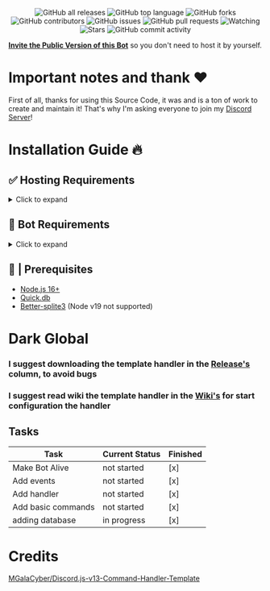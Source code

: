 <div align="center">

  ![GitHub all releases](https://img.shields.io/github/downloads/ShadowGaming100/Dark-Global/total?style=for-the-badge)
  ![GitHub top language](https://img.shields.io/github/languages/top/ShadowGaming100/Dark-Global?logo=javascript&style=for-the-badge)
  ![GitHub forks](https://img.shields.io/github/forks/ShadowGaming100/Dark-Global?logo=github&style=for-the-badge)
  ![GitHub contributors](https://img.shields.io/github/contributors/ShadowGaming100/Dark-Global?logo=github&style=for-the-badge)
  ![GitHub issues](https://img.shields.io/github/issues/ShadowGaming100/Dark-Global?logo=github&style=for-the-badge)
  ![GitHub pull requests](https://img.shields.io/github/issues-pr/ShadowGaming100/Dark-Global?logo=github&style=for-the-badge)
  ![Watching](https://img.shields.io/github/watchers/ShadowGaming100/Dark-Global?style=for-the-badge)
  ![Stars](https://img.shields.io/github/stars/ShadowGaming100/Dark-Global?style=for-the-badge)
  ![GitHub commit activity](https://img.shields.io/github/commit-activity/m/ShadowGaming100/Dark-Global?style=for-the-badge)

</div>

[**Invite the Public Version of this Bot**]() so you don't need to host it by yourself.

# Important notes and thank ❤️
First of all, thanks for using this Source Code, it was and is a ton of work to create and maintain it!
That's why I'm asking everyone to join my [Discord Server]()!

# Installation Guide 🔥

## ✅ Hosting Requirements

<details>
  <summary>Click to expand</summary>

  * [nodejs](https://nodejs.org) version 16.6 or higher, I recommend the latest STABLE version
  * [python](https://python.org) version 3.7 or higher, to install the database `better-sqlite3` (Nodejs version 19 not supported)
  * [Node-gyp](https://github.com/nodejs/node-gyp) I recommend the latest STABLE version, to install the database `better-sqlite3`

</details>

## 🤖 Bot Requirements

<details>
  <summary>Click to expand</summary>
  **NOTE:** It is suggested to use the [Sharded (&Clustered) version], if you plan on using it for a VERIFIED BOT (on more then 2000 Servers!) (Not available)
 
  1. Download the [Source Code](https://github.com/ShadowGaming100/Dark-Global/releases/latest)
     * Either by: `git clone https://github.com/ShadowGaming100/Dark-Global`
     * Or by downloading it as a zip from the releases tab or a branch.
  
</details>

## 🚧 | Prerequisites

- [Node.js 16+](https://nodejs.org/en/download/)
- [Quick.db](https://quickdb.js.org/)
- [Better-splite3](https://github.com/WiseLibs/better-sqlite3) (Node v19 not supported)

# Dark Global
### I suggest downloading the template handler in the [Release's](https://github.com/ShadowGaming100/Dark-Global/releases/latest) column, to avoid bugs
### I suggest read wiki the template handler in the [Wiki's](https://github.com/ShadowGaming100/Dark-Global/wiki) for start configuration the handler

## Tasks

| Task           | Current Status | Finished | 
|----------------|----------------|----------|
| Make Bot Alive |     not started      |[x]|
| Add events         | not started      |[x]|
| Add handler        | not started      |[x]|
| Add basic commands | not started      |[x]|
| adding database | in progress | [x] |

# Credits

[MGalaCyber/Discord.js-v13-Command-Handler-Template](https://github.com/MGalaCyber/Discord.js-v13-Command-Handler-Template)
<!--
[MGalaCyber/Discord.js-v14-Command-Handler-Template](https://github.com/MGalaCyber/Discord.js-v14-Command-Handler-Template)

[BlobbyDev/DoggoBot](https://github.com/BlobbyDev/DoggoBot)

[dd4tj/discord-bot-v14](https://github.com/dd4tj/discord-bot-v14)

[Tomato6966/Discord-js-handler-slash-Commands](https://github.com/Tomato6966/Discord-js-handler-slash-Commands) -->
